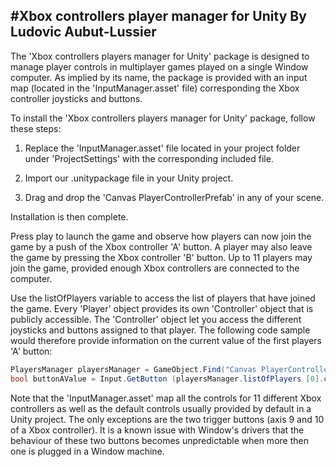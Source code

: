 #Xbox controllers player manager for Unity
By Ludovic Aubut-Lussier
------------------------------------------

The 'Xbox controllers players manager for Unity' package is designed to manage player controls
in multiplayer games played on a single Window computer. As implied by its name, the package
is provided with an input map (located in the 'InputManager.asset' file) corresponding the
Xbox controller joysticks and buttons.

To install the 'Xbox controllers players manager for Unity' package, follow these steps:

1. Replace the 'InputManager.asset' file located in your project folder under 'ProjectSettings'
with the corresponding included file.

2. Import our .unitypackage file in your Unity project.

3. Drag and drop the 'Canvas PlayerControllerPrefab' in any of your scene.

Installation is then complete.

Press play to launch the game and observe how players can now join the game by a push of the Xbox
controller 'A' button. A player may also leave the game by pressing the Xbox controller 'B' button.
Up to 11 players may join the game, provided enough Xbox controllers are connected to the computer.

Use the listOfPlayers variable to access the list of players that have joined the game. Every 'Player'
object provides its own 'Controller' object that is publicly accessible. The 'Controller' object
let you access the different joysticks and buttons assigned to that player. The following code
sample would therefore provide information on the current value of the first players 'A' button:

```C#
PlayersManager playersManager = GameObject.Find("Canvas PlayerControllerPrefab").GetComponent<PlayersManager>();
bool buttonAValue = Input.GetButton (playersManager.listOfPlayers [0].controller.buttonA);
```

Note that the 'InputManager.asset' map all the controls for 11 different Xbox controllers as well
as the default controls usually provided by default in a Unity project. The only exceptions are the
two trigger buttons (axis 9 and 10 of a Xbox controller). It is a known issue with Window's drivers
that the behaviour of these two buttons becomes unpredictable when more then one is plugged in a
Window machine.

